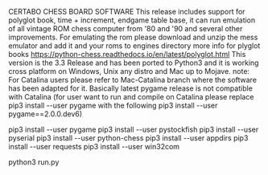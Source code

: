 CERTABO CHESS BOARD SOFTWARE
This release includes support for polyglot book, time + increment, endgame table base, it can run emulation of all vintage ROM chess computer from '80 and '90 and several other improvements.
For emulating the rom please download and unzip the mess emulator and add it and your roms to engines directory
more info for plyglot books https://python-chess.readthedocs.io/en/latest/polyglot.html
This version is the 3.3 Release and has been ported to Python3 and it is working cross platform on Windows, Unix any distro and Mac up to Mojave.
note: For Catalina users please refer to Mac-Catalina branch where the software has been adapted for it. Basically latest pygame release is not compatible with Catalina (for user want to run and compile on Catalina please  replace pip3 install --user pygame with the following  pip3 install --user pygame==2.0.0.dev6)

pip3 install --user pygame
pip3 install --user pystockfish
pip3 install --user pyserial
pip3 install --user python-chess
pip3 install --user appdirs
pip3 install --user requests
pip3 install --user win32com

python3 run.py
